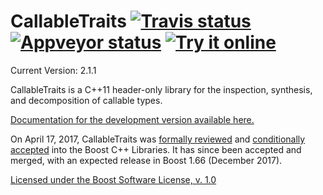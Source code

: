 <!--
Copyright Barrett Adair 2016-2017
Distributed under the Boost Software License, Version 1.0.
(See accompanying file LICENSE.md or copy at http://boost.org/LICENSE_1_0.txt)
-->

# CallableTraits <a target="_blank" href="https://travis-ci.org/boostorg/callable_traits">![Travis status][badge.Travis]</a> <a target="_blank" href="https://ci.appveyor.com/project/boostorg/callable-traits">![Appveyor status][badge.Appveyor]</a> <a target="_blank" href="https://wandbox.org/permlink/v8t6f7u3yDxTiI3z">![Try it online][badge.wandbox]</a>

Current Version: 2.1.1

CallableTraits is a C++11 header-only library for the inspection, synthesis, and decomposition of callable types.

[Documentation for the development version available here.](http://www.boost.org/doc/libs/develop/libs/callable_traits/doc/html/index.html)

On April 17, 2017, CallableTraits was [formally reviewed](http://www.boost.org/community/reviews.html) and [conditionally accepted](https://lists.boost.org/Archives/boost/2017/04/234513.php) into the Boost C++ Libraries. It has since been accepted and merged, with an expected release in Boost 1.66 (December 2017).

[Licensed under the Boost Software License, v. 1.0](LICENSE.md)

<!-- Links -->
[badge.Appveyor]: https://ci.appveyor.com/api/projects/status/uf0l91v7l4wc4kw6/branch/master?svg=true
[badge.Travis]: https://travis-ci.org/boostorg/callable_traits.svg?branch=master
[badge.Wandbox]: https://img.shields.io/badge/try%20it-online-blue.svg

